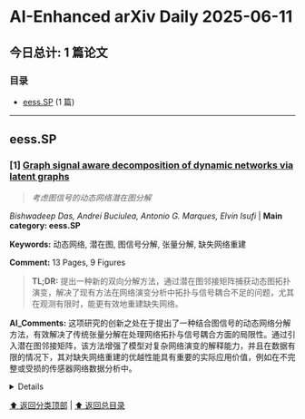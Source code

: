 # AI-Enhanced arXiv Daily 2025-06-11

<a id='toc'></a>
## 今日总计: 1 篇论文
### 目录
- [eess.SP](#eesssp) (1 篇)

---
<a id='eesssp'></a>
## eess.SP 

### [1] [Graph signal aware decomposition of dynamic networks via latent graphs](https://arxiv.org/abs/2506.08519)
> *考虑图信号的动态网络潜在图分解*

*Bishwadeep Das, Andrei Buciulea, Antonio G. Marques, Elvin Isufi* | **Main category: eess.SP**

**Keywords:** 动态网络, 潜在图, 图信号分解, 张量分解, 缺失网络重建

**Comment:** 13 Pages, 9 Figures

> **TL;DR:** 提出一种新的双向分解方法，通过潜在图邻接矩阵捕获动态图拓扑演变，解决了现有方法在网络演变分析中拓扑与信号耦合不足的问题，尤其在观测有限时，能更有效地重建缺失网络。

**AI_Comments:** 这项研究的创新之处在于提出了一种结合图信号的动态网络分解方法，有效解决了传统张量分解在处理网络拓扑与信号耦合方面的局限性。通过引入潜在图邻接矩阵，该方法增强了模型对复杂网络演变的解释能力，并且在数据有限的情况下，其对缺失网络重建的优越性能具有重要的实际应用价值，例如在不完整或受损的传感器网络数据分析中。

<details>
  <summary>Details</summary>

**Motivation:** 动态网络中拓扑和节点信号的观测通常不完整，这不仅阻碍了下游任务，也限制了对网络演变的分析。现有基于张量分解的方法虽然能揭示底层驱动因素，但提取的嵌入缺乏关系结构且独立于节点信号，降低了解释性并忽视了拓扑与信号之间的耦合。

**Method:** 提出一种新颖的双向分解方法来表示动态图拓扑。该方法通过潜在图邻接矩阵的线性组合来捕获结构演变，这些矩阵反映了拓扑和信号的整体联合演变。利用时空数据，通过交替最小化估计潜在邻接矩阵及其时间尺度特征，并证明该方法收敛到驻点。

**Result:** 数值结果表明，所提出的方法能够恢复个体和集体表达性强的潜在图，并且在重建缺失网络方面优于标准的基于张量的分解方法和基于信号的拓扑识别方法，尤其是在观测数据有限的情况下。

**Conclusion:** 该研究提出了一种有效的方法，通过考虑图信号的潜在图分解来解决动态网络中不完整观测和拓扑-信号耦合不足的问题，并在重建缺失网络方面表现出色。

> **ai_Abstract:** 这篇论文提出了一种新的双向分解方法，用于分析动态网络的拓扑演变。针对现有方法在处理不完整网络观测时，忽视拓扑与节点信号耦合以及嵌入解释性不足的问题，该方法通过将结构演变建模为潜在图邻接矩阵的线性组合，从而同时考虑拓扑和信号的联合演变。实验结果表明，该方法能够有效地恢复潜在图，并在重建缺失网络方面优于现有方法，尤其在观测数据稀疏时表现更佳。

> **摘要翻译:** 标题：考虑图信号的动态网络潜在图分解

摘要：网络上的和网络本身的动态分别指拓扑和节点相关信号的变化，这些变化在许多社会技术系统（包括社交、生物和基础设施网络）中普遍存在。由于实际限制、隐私问题或故障，我们通常只能观察到拓扑演变和相关信号的一小部分，这不仅阻碍了下游任务，也限制了我们对网络演变的分析。通过关注网络演变潜在的驱动因素，这些方面可以得到缓解，这些因素可以通过低秩张量分解自然地揭示。基于张量的方法通过低秩分解提供了一种强大的手段来揭示网络演变的潜在因素。然而，提取的嵌入通常缺乏关系结构，并且独立于节点信号获得。这种脱节降低了嵌入的可解释性，并忽视了拓扑和信号之间的耦合。为了解决这些限制，我们提出了一种新颖的双向分解方法来表示动态图拓扑，其中结构演变通过反映拓扑和信号整体联合演变的潜在图邻接矩阵的线性组合来捕获。利用时空数据，我们通过交替最小化估计潜在邻接矩阵及其时间尺度特征，并证明我们的方法收敛到驻点。数值结果表明，所提出的方法能够恢复个体和集体表达性强的潜在图，并且在重建缺失网络方面优于标准的基于张量的分解方法和基于信号的拓扑识别方法，尤其是在观测数据有限的情况下。

</details>

[⬆️ 返回分类顶部](#eesssp) | [⬆️ 返回总目录](#toc)

